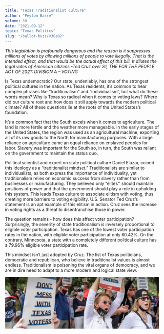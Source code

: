 ```yaml
---
title: "Texas Traditionalist Culture"
author: "Peyton Barre"
volume: 30
date: "2021-09-12"
topic: "Texas Politics"
slug: "/ballot-buzz/v30a02"
---
```


*This legislation is profoundly dangerous and the reason is it suppresses millions of votes by allowing millions of people to vote illegally. That is the intended effect, and that would be the actual effect of this bill. It dilutes the legal votes of American citizens*
*-Ted Cruz over S1, THE FOR THE PEOPLE ACT OF 2021: DIVISION A – VOTING*

Is Texas undemocratic? Our state, undeniably, has one of the strongest political cultures in the nation. As Texas residents, it’s common to hear complex phrases like “traditionalism” and “individualism”, but what do these words mean? Why is Texas so radical when it comes to voting laws? Where did our culture root and how does it still apply towards the modern political climate? All of these questions lie at the roots of the United States’s foundation.

It’s a common fact that the South excels when it comes to agriculture. The land is more fertile and the weather more manageable. In the early stages of the United States, the region was used as an agricultural machine, exporting all of its raw goods to the North for manufacturing purposes. With a large reliance on agriculture came an equal reliance on enslaved peoples for labor. Slavery was important for the South so, in turn, the South was reliant on the government to maintain the status quo. 

Political scientist and expert on state political culture Daniel Elazar, coined this ideology as a “traditionalist mindset.” Traditionalists are similar to individualists, as both express the importance of individuality, yet traditionalism relies on economic success from slavery rather than from businesses or manufacturing. They believed only “elites'' should maintain positions of power and that the government should play a role in upholding this system. This leads Texas culture to associate elitism with voting, thus creating more barriers to voting eligibility. U.S. Senator Ted Cruz’s statement is an apt example of this elitism in action. Cruz sees the increase in voting rights as a threat to disenfranchise those in power. 

The question remains - how does this affect voter participation? Surprisingly, the severity of state traditionalism is inversely proportional to eligible voter participation. Texas has one of the lowest voter participation rates in the nation, with eligible voter participation at only 60.42%. On the contrary, Minnesota, a state with a completely different political culture has a 79.96% eligible voter participation rate. 

This mindset isn’t just adopted by Cruz. The list of Texas politicians, democratic and republican, who believe in traditionalist values is almost endless. Traditionalism is poisoning the vital organs of democracy, and we are in dire need to adapt to a more modern and logical state view.

![](./img/v30a02img.jpg)
